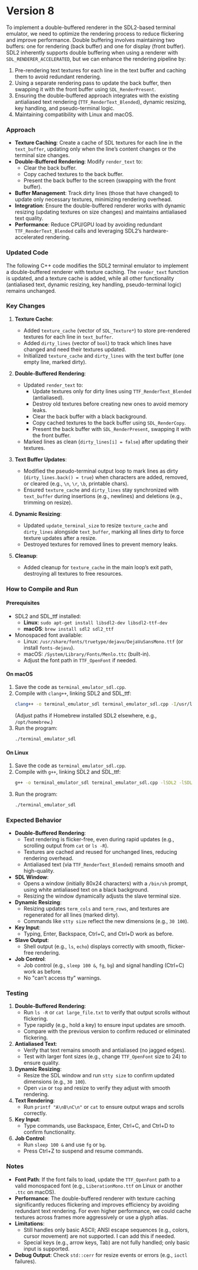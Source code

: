 # Version 8

To implement a double-buffered renderer in the SDL2-based terminal emulator, we need to optimize the rendering process to reduce flickering and improve performance. Double buffering involves maintaining two buffers: one for rendering (back buffer) and one for display (front buffer). SDL2 inherently supports double buffering when using a renderer with `SDL_RENDERER_ACCELERATED`, but we can enhance the rendering pipeline by:
1. Pre-rendering text textures for each line in the text buffer and caching them to avoid redundant rendering.
2. Using a separate rendering pass to update the back buffer, then swapping it with the front buffer using `SDL_RenderPresent`.
3. Ensuring the double-buffered approach integrates with the existing antialiased text rendering (`TTF_RenderText_Blended`), dynamic resizing, key handling, and pseudo-terminal logic.
4. Maintaining compatibility with Linux and macOS.

### Approach
- **Texture Caching**: Create a cache of SDL textures for each line in the `text_buffer`, updating only when the line’s content changes or the terminal size changes.
- **Double-Buffered Rendering**: Modify `render_text` to:
  - Clear the back buffer.
  - Copy cached textures to the back buffer.
  - Present the back buffer to the screen (swapping with the front buffer).
- **Buffer Management**: Track dirty lines (those that have changed) to update only necessary textures, minimizing rendering overhead.
- **Integration**: Ensure the double-buffered renderer works with dynamic resizing (updating textures on size changes) and maintains antialiased text quality.
- **Performance**: Reduce CPU/GPU load by avoiding redundant `TTF_RenderText_Blended` calls and leveraging SDL2’s hardware-accelerated rendering.

### Updated Code
The following C++ code modifies the SDL2 terminal emulator to implement a double-buffered renderer with texture caching. The `render_text` function is updated, and a texture cache is added, while all other functionality (antialiased text, dynamic resizing, key handling, pseudo-terminal logic) remains unchanged.

### Key Changes
1. **Texture Cache**:
   - Added `texture_cache` (vector of `SDL_Texture*`) to store pre-rendered textures for each line in `text_buffer`.
   - Added `dirty_lines` (vector of `bool`) to track which lines have changed and need their textures updated.
   - Initialized `texture_cache` and `dirty_lines` with the text buffer (one empty line, marked dirty).

2. **Double-Buffered Rendering**:
   - Updated `render_text` to:
     - Update textures only for dirty lines using `TTF_RenderText_Blended` (antialiased).
     - Destroy old textures before creating new ones to avoid memory leaks.
     - Clear the back buffer with a black background.
     - Copy cached textures to the back buffer using `SDL_RenderCopy`.
     - Present the back buffer with `SDL_RenderPresent`, swapping it with the front buffer.
   - Marked lines as clean (`dirty_lines[i] = false`) after updating their textures.

3. **Text Buffer Updates**:
   - Modified the pseudo-terminal output loop to mark lines as dirty (`dirty_lines.back() = true`) when characters are added, removed, or cleared (e.g., `\n`, `\r`, `\b`, printable chars).
   - Ensured `texture_cache` and `dirty_lines` stay synchronized with `text_buffer` during insertions (e.g., newlines) and deletions (e.g., trimming on resize).

4. **Dynamic Resizing**:
   - Updated `update_terminal_size` to resize `texture_cache` and `dirty_lines` alongside `text_buffer`, marking all lines dirty to force texture updates after a resize.
   - Destroyed textures for removed lines to prevent memory leaks.

5. **Cleanup**:
   - Added cleanup for `texture_cache` in the main loop’s exit path, destroying all textures to free resources.

### How to Compile and Run
#### Prerequisites
- SDL2 and SDL_ttf installed:
  - **Linux**: `sudo apt-get install libsdl2-dev libsdl2-ttf-dev`
  - **macOS**: `brew install sdl2 sdl2_ttf`
- Monospaced font available:
  - Linux: `/usr/share/fonts/truetype/dejavu/DejaVuSansMono.ttf` (or install `fonts-dejavu`).
  - macOS: `/System/Library/Fonts/Menlo.ttc` (built-in).
  - Adjust the font path in `TTF_OpenFont` if needed.

#### On macOS
1. Save the code as `terminal_emulator_sdl.cpp`.
2. Compile with `clang++`, linking SDL2 and SDL_ttf:
   ```bash
   clang++ -o terminal_emulator_sdl terminal_emulator_sdl.cpp -I/usr/local/include -L/usr/local/lib -lSDL2 -lSDL2_ttf
   ```
   (Adjust paths if Homebrew installed SDL2 elsewhere, e.g., `/opt/homebrew`.)
3. Run the program:
   ```bash
   ./terminal_emulator_sdl
   ```

#### On Linux
1. Save the code as `terminal_emulator_sdl.cpp`.
2. Compile with `g++`, linking SDL2 and SDL_ttf:
   ```bash
   g++ -o terminal_emulator_sdl terminal_emulator_sdl.cpp -lSDL2 -lSDL2_ttf
   ```
3. Run the program:
   ```bash
   ./terminal_emulator_sdl
   ```

### Expected Behavior
- **Double-Buffered Rendering**:
  - Text rendering is flicker-free, even during rapid updates (e.g., scrolling output from `cat` or `ls -R`).
  - Textures are cached and reused for unchanged lines, reducing rendering overhead.
  - Antialiased text (via `TTF_RenderText_Blended`) remains smooth and high-quality.
- **SDL Window**:
  - Opens a window (initially 80x24 characters) with a `/bin/sh` prompt, using white antialiased text on a black background.
  - Resizing the window dynamically adjusts the slave terminal size.
- **Dynamic Resizing**:
  - Resizing updates `term_cols` and `term_rows`, and textures are regenerated for all lines (marked dirty).
  - Commands like `stty size` reflect the new dimensions (e.g., `30 100`).
- **Key Input**:
  - Typing, Enter, Backspace, Ctrl+C, and Ctrl+D work as before.
- **Slave Output**:
  - Shell output (e.g., `ls`, `echo`) displays correctly with smooth, flicker-free rendering.
- **Job Control**:
  - Job control (e.g., `sleep 100 &`, `fg`, `bg`) and signal handling (Ctrl+C) work as before.
  - No "can't access tty" warnings.

### Testing
1. **Double-Buffered Rendering**:
   - Run `ls -R` or `cat large_file.txt` to verify that output scrolls without flickering.
   - Type rapidly (e.g., hold a key) to ensure input updates are smooth.
   - Compare with the previous version to confirm reduced or eliminated flickering.
2. **Antialiased Text**:
   - Verify that text remains smooth and antialiased (no jagged edges).
   - Test with larger font sizes (e.g., change `TTF_OpenFont` size to 24) to ensure quality.
3. **Dynamic Resizing**:
   - Resize the SDL window and run `stty size` to confirm updated dimensions (e.g., `30 100`).
   - Open `vim` or `top` and resize to verify they adjust with smooth rendering.
4. **Text Rendering**:
   - Run `printf "A\nB\nC\n"` or `cat` to ensure output wraps and scrolls correctly.
5. **Key Input**:
   - Type commands, use Backspace, Enter, Ctrl+C, and Ctrl+D to confirm functionality.
6. **Job Control**:
   - Run `sleep 100 &` and use `fg` or `bg`.
   - Press Ctrl+Z to suspend and resume commands.

### Notes
- **Font Path**: If the font fails to load, update the `TTF_OpenFont` path to a valid monospaced font (e.g., `LiberationMono.ttf` on Linux or another `.ttc` on macOS).
- **Performance**: The double-buffered renderer with texture caching significantly reduces flickering and improves efficiency by avoiding redundant text rendering. For even higher performance, we could cache textures across frames more aggressively or use a glyph atlas.
- **Limitations**:
  - Still handles only basic ASCII; ANSI escape sequences (e.g., colors, cursor movement) are not supported. I can add this if needed.
  - Special keys (e.g., arrow keys, Tab) are not fully handled; only basic input is supported.
- **Debug Output**: Check `std::cerr` for resize events or errors (e.g., `ioctl` failures).

